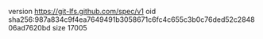 version https://git-lfs.github.com/spec/v1
oid sha256:987a834c9f4ea7649491b3058671c6fc4c655c3b0c76ded52c284806ad7620bd
size 17005
